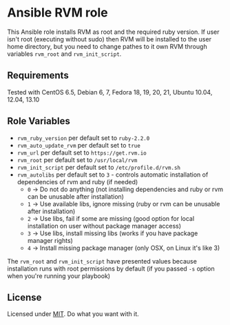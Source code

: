 Ansible RVM role
===

This Ansible role installs RVM as root and the required ruby version. If user isn't root (executing without sudo) then RVM will be installed to the user home directory, but you need to change pathes to it own RVM through variables `rvm_root` and `rvm_init_script`.

Requirements
------------
Tested with CentOS 6.5, Debian 6, 7, Fedora 18, 19, 20, 21, Ubuntu 10.04, 12.04, 13.10

Role Variables
--------------
- `rvm_ruby_version` per default set to `ruby-2.2.0`
- `rvm_auto_update_rvm` per default set to `true`
- `rvm_url` per default set to `https://get.rvm.io`
- `rvm_root` per default set to `/usr/local/rvm`
- `rvm_init_script` per default set to `/etc/profile.d/rvm.sh`
- `rvm_autolibs` per default set to `3` - controls automatic installation of dependencies of rvm and ruby (if needed)
  - `0` -> Do not do anything (not installing dependencies and ruby or rvm can be unusable after installation)
  - `1` -> Use available libs, ignore missing (ruby or rvm can be unusable after installation)
  - `2` -> Use libs, fail if some are missing (good option for local installation on user without package manager access)
  - `3` -> Use libs, install missing libs (works if you have package manager rights)
  - `4` -> Install missing package manager (only OSX, on Linux it's like 3)

The `rvm_root` and `rvm_init_script` have presented values because installation runs with root permissions by default (if you passed `-s` option when you're running your playbook)

License
-------
Licensed under [MIT](https://github.com/newmen/rvm/blob/master/LICENSE). Do what you want with it.
